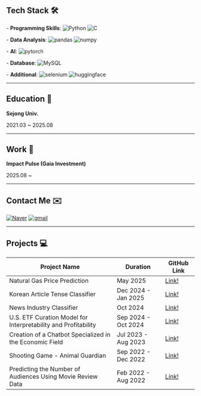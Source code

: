 ## Tech Stack 🛠️
\- **Programming Skills**: ![Python](https://img.shields.io/badge/python-3776AB?style=for-the-badge&logo=python&logoColor=white)
![C](https://img.shields.io/badge/c-A8B9CC?style=for-the-badge&logo=c&logoColor=white)

\- **Data Analysis**: ![pandas](https://img.shields.io/badge/pandas-150458?style=for-the-badge&logo=pandas&logoColor=white)
![numpy](https://img.shields.io/badge/numpy-013243?style=for-the-badge&logo=numpy&logoColor=white)

\- **AI**: ![pytorch](https://img.shields.io/badge/pytorch-EE4C2C?style=for-the-badge&logo=pytorch&logoColor=white)

\- **Database**: ![MySQL](https://img.shields.io/badge/mysql-4479A1?style=for-the-badge&logo=mysql&logoColor=white)

\- **Additional**: ![selenium](https://img.shields.io/badge/selenium-43B02A?style=for-the-badge&logo=selenium&logoColor=white)
![huggingface](https://img.shields.io/badge/huggingface-FFD21E?style=for-the-badge&logo=huggingface&logoColor=white)

---

## Education 🏫

**Sejong Univ.**

2021.03 ~ 2025.08

---

## Work 🏢

**Impact Pulse (Gaia Investment)**

2025.08 ~ 

---

## Contact Me ✉️

[![Naver](https://img.shields.io/badge/naver-03C75A?style=for-the-badge&logo=naver&logoColor=white)](mailto:jackson0511@naver.com)
[![gmail](https://img.shields.io/badge/gmail-EA4335?style=for-the-badge&logo=gmail&logoColor=white)](mailto:mihy1968@gmail.com)

---

## Projects 💻

| Project Name                                      | Duration             | GitHub Link          |
|--------------------------------------------------|----------------------|----------------------|
| Natural Gas Price Prediction                    | May 2025  | [Link!](https://github.com/arkjackson/Natural-Gas-Price-Prediction)               |
| Korean Article Tense Classifier                            | Dec 2024 - Jan 2025  | [Link!](https://github.com/arkjackson/Ko-Tense-Classifier)               |
| News Industry Classifier | Oct 2024             | [Link!](https://github.com/arkjackson/NewsIndustryClassifier)               |
| U.S. ETF Curation Model for Interpretability and Profitability | Sep 2024 - Oct 2024  | [Link!](https://github.com/arkjackson/U.S.-ETF-Curation)               |
| Creation of a Chatbot Specialized in the Economic Field | Jul 2023 - Aug 2023  | [Link!](https://github.com/arkjackson/Economic-Chatbot)              |
| Shooting Game - Animal Guardian                  | Sep 2022 - Dec 2022  | [Link!](https://github.com/LongHonor/AnimalGuardian)               |
| Predicting the Number of Audiences Using Movie Review Data | Feb 2022 - Aug 2022  | [Link!](https://github.com/arkjackson/MovieAudiencePrediction)               |

<!--
**arkjackson/arkjackson** is a ✨ _special_ ✨ repository because its `README.md` (this file) appears on your GitHub profile.

Here are some ideas to get you started:

- 🔭 I’m currently working on ...
- 🌱 I’m currently learning ...
- 👯 I’m looking to collaborate on ...
- 🤔 I’m looking for help with ...
- 💬 Ask me about ...
- 📫 How to reach me: ...
- 😄 Pronouns: ...
- ⚡ Fun fact: ...
-->
